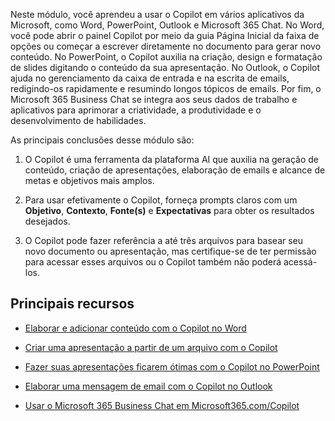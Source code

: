 Neste módulo, você aprendeu a usar o Copilot em vários aplicativos da Microsoft, como Word, PowerPoint, Outlook e Microsoft 365 Chat. No Word, você pode abrir o painel Copilot por meio da guia Página Inicial da faixa de opções ou começar a escrever diretamente no documento para gerar novo conteúdo. No PowerPoint, o Copilot auxilia na criação, design e formatação de slides digitando o conteúdo da sua apresentação. No Outlook, o Copilot ajuda no gerenciamento da caixa de entrada e na escrita de emails, redigindo-os rapidamente e resumindo longos tópicos de emails. Por fim, o Microsoft 365 Business Chat se integra aos seus dados de trabalho e aplicativos para aprimorar a criatividade, a produtividade e o desenvolvimento de habilidades.

As principais conclusões desse módulo são:

1. O Copilot é uma ferramenta da plataforma AI que auxilia na geração de conteúdo, criação de apresentações, elaboração de emails e alcance de metas e objetivos mais amplos.

1. Para usar efetivamente o Copilot, forneça prompts claros com um **Objetivo**, **Contexto**, **Fonte(s)** e **Expectativas** para obter os resultados desejados.

1. O Copilot pode fazer referência a até três arquivos para basear seu novo documento ou apresentação, mas certifique-se de ter permissão para acessar esses arquivos ou o Copilot também não poderá acessá-los.

## Principais recursos

- [Elaborar e adicionar conteúdo com o Copilot no Word](https://support.microsoft.com/office/draft-and-add-content-with-copilot-in-word-069c91f0-9e42-4c9a-bbce-fddf5d581541)

- [Criar uma apresentação a partir de um arquivo com o Copilot](https://support.microsoft.com/office/create-a-new-presentation-3222ee03-f5a4-4d27-8642-9c387ab4854d)

- [Fazer suas apresentações ficarem ótimas com o Copilot no PowerPoint](https://support.microsoft.com/office/use-your-organization-s-branding-with-copilot-in-powerpoint-c8bc6df5-37ed-4398-8b90-f78a8fdcf9bb)

- [Elaborar uma mensagem de email com o Copilot no Outlook](https://support.microsoft.com/office/draft-an-email-message-with-copilot-in-outlook-3eb1d053-89b8-491c-8a6e-746015238d9b)

- [Usar o Microsoft 365 Business Chat em Microsoft365.com/Copilot](https://support.microsoft.com/topic/use-microsoft-365-chat-at-microsoft365-com-or-in-the-microsoft-365-office-app-4a2538f9-962f-4c7c-a368-f6006bc13d6f)